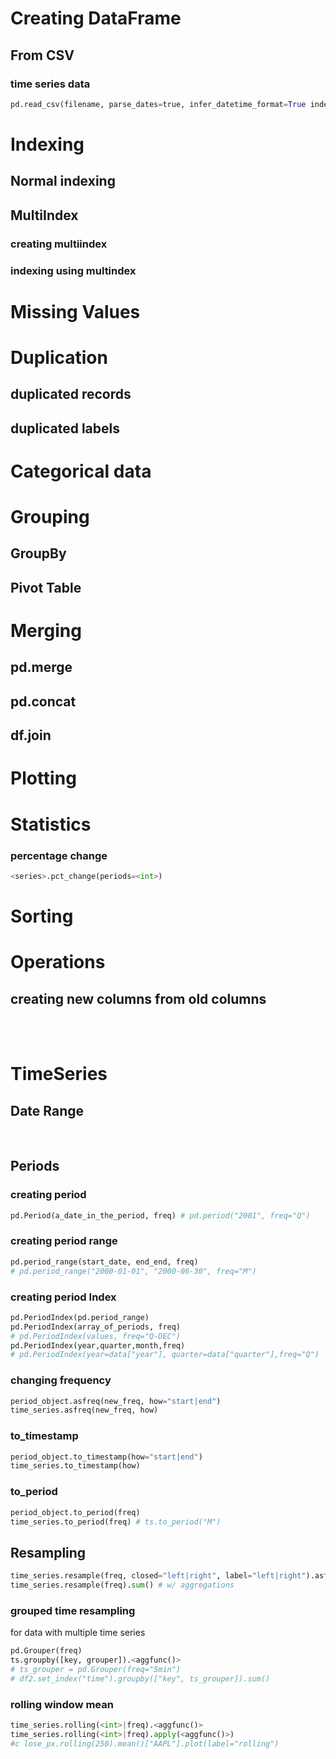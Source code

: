 # Creating DataFrame
## From CSV
### time series data
```py
pd.read_csv(filename, parse_dates=true, infer_datetime_format=True index_col=<int>)
```

# Indexing
## Normal indexing
## MultiIndex
### creating multiindex
### indexing using multindex


# Missing Values

# Duplication
## duplicated records
## duplicated labels

# Categorical data

# Grouping
## GroupBy
## Pivot Table

# Merging
## pd.merge
## pd.concat
## df.join

# Plotting

# Statistics

### percentage change
```py
<series>.pct_change(periods=<int>)
```

# Sorting

# Operations
## creating new columns from old columns

<br>
<br>

# TimeSeries

## Date Range



<br>

## Periods
### creating period
```py
pd.Period(a_date_in_the_period, freq) # pd.period("2001", freq="Q")
```
### creating period range
```py
pd.period_range(start_date, end_end, freq) 
# pd.period_range("2000-01-01", "2000-06-30", freq="M")
```
### creating period Index
```py
pd.PeriodIndex(pd.period_range)
pd.PeriodIndex(array_of_periods, freq) 
# pd.PeriodIndex(values, freq="Q-DEC")
pd.PeriodIndex(year,quarter,month,freq) 
# pd.PeriodIndex(year=data["year"], quarter=data["quarter"],freq="Q")
```
### changing frequency
```py
period_object.asfreq(new_freq, how="start|end")
time_series.asfreq(new_freq, how)
```
### to_timestamp
```py
period_object.to_timestamp(how="start|end")
time_series.to_timestamp(how)
```
### to_period
```py
period_object.to_period(freq)
time_series.to_period(freq) # ts.to_period("M")
```
## Resampling
```py
time_series.resample(freq, closed="left|right", label="left|right").asfreq() # without aggregation
time_series.resample(freq).sum() # w/ aggregations

```

### grouped time resampling
for data with multiple time series
```py
pd.Grouper(freq)
ts.groupby([key, grouper]).<aggfunc()>
# ts_grouper = pd.Grouper(freq="5min")
# df2.set_index("time").groupby(["key", ts_grouper]).sum()
```

### rolling window mean
```py
time_series.rolling(<int>|freq).<aggfunc()>
time_series.rolling(<int>|freq).apply(<aggfunc()>)
#c lose_px.rolling(250).mean()["AAPL"].plot(label="rolling") 
```